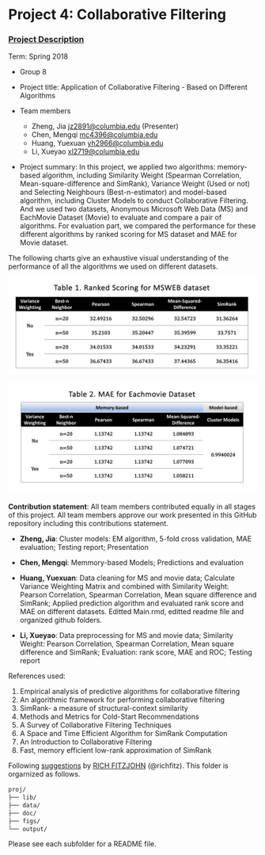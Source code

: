 # Project 4: Collaborative Filtering

### [Project Description](doc/project4_desc.md)

Term: Spring 2018

+ Group 8
+ Project title: Application of Collaborative Filtering - Based on Different Algorithms
+ Team members
	+ Zheng, Jia jz2891@columbia.edu (Presenter)
	+ Chen, Mengqi mc4396@columbia.edu
	+ Huang, Yuexuan yh2966@columbia.edu
	+ Li, Xueyao xl2719@columbia.edu

+ Project summary: In this project, we applied two algorithms: memory-based algorithm, including Similarity Weight (Spearman Correlation, Mean-square-difference and SimRank), Variance Weight (Used or not) and Selecting Neighbours (Best-n-estimator) and model-based algorithm, including Cluster Models to conduct Collaborative Filtering. And we used two datasets, Anonymous Microsoft Web Data (MS) and EachMovie Dataset (Movie) to evaluate and compare a pair of algorithms. For evaluation part, we compared the performance for these different algorithms by ranked scoring for MS dataset and MAE for Movie dataset.

The following charts give an exhaustive visual understanding of the performance of all the algorithms we used on different datasets.

![Ranked Scoring for MSWEB dataset](/figs/ms_table.png)

![MAE for Eachmovie dataset](figs/movie_table.png)

**Contribution statement**: All team members contributed equally in all stages of this project. All team members approve our work presented in this GitHub repository including this contributions statement. 
 
 + **Zheng, Jia**: Cluster models: EM algorithm, 5-fold cross validation, MAE evaluation; Testing report; Presentation
 
 + **Chen, Mengqi**:  Memmory-based Models; Predictions and evaluation
 
 + **Huang, Yuexuan**:  Data cleaning for MS and movie data; Calculate Variance Weighting Matrix and combined with Similarity Weight: Pearson Correlation, Spearman Correlation, Mean square difference and SimRank; Applied prediction algorithm and evaluated rank score and MAE on different datasets. Editted Main.rmd, editted readme file and organized github folders.
 
 + **Li, Xueyao**: Data preprocessing for MS and movie data; Similarity Weight: Pearson Correlation, Spearman Correlation, Mean square difference and SimRank; Evaluation: rank score, MAE and ROC; Testing report
 
 
 References used: 
1. Empirical analysis of predictive algorithms for collaborative filtering
2. An algorithmic framework for performing collaborative filtering
3. SimRank- a measure of structural-context similarity
4. Methods and Metrics for Cold-Start Recommendations
5. A Survey of Collaborative Filtering Techniques
6. A Space and Time Efficient Algorithm for SimRank Computation
7. An Introduction to Collaborative Filtering
8. Fast, memory efficient low-rank approximation of SimRank

Following [suggestions](http://nicercode.github.io/blog/2013-04-05-projects/) by [RICH FITZJOHN](http://nicercode.github.io/about/#Team) (@richfitz). This folder is orgarnized as follows.

```
proj/
├── lib/
├── data/
├── doc/
├── figs/
└── output/
```

Please see each subfolder for a README file.
